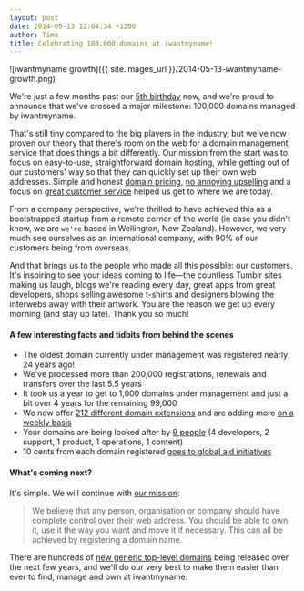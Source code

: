 ```yaml
---
layout: post
date: 2014-05-13 12:04:34 +1200
author: Timo
title: Celebrating 100,000 domains at iwantmyname!
---
```


<!-- excerpt -->

![iwantmyname growth]({{ site.images_url }}/2014-05-13-iwantmyname-growth.png)

We're just a few months past our [5th birthday](https://iwantmyname.com/blog/2013/12/for-our-birthday-were-giving-back-and-you-should-too.html) now, and we're proud to announce that we've crossed a major milestone: 100,000 domains managed by iwantmyname.

That's still tiny compared to the big players in the industry, but we've now proven our theory that there's room on the web for a domain management service that does things a bit differently. Our mission from the start was to focus on easy-to-use, straightforward domain hosting, while getting out of our customers' way so that they can quickly set up their own web addresses. Simple and honest [domain pricing](https://iwantmyname.com/domains/domain-name-registration-list-of-extensions), [no annoying upselling](https://iwantmyname.com/blog/2013/11/no-upselling-tactics-to-be-found-here.html) and a focus on [great customer service](http://public.nicereply.com/iwantmyname) helped us get to where we are today.

<!-- /excerpt -->

From a company perspective, we're thrilled to have achieved this as a bootstrapped startup from a remote corner of the world (in case you didn't know, we are `we're` based in Wellington, New Zealand). However, we very much see ourselves as an international company, with 90% of our customers being from overseas.

And that brings us to the people who made all this possible: our customers. It's inspiring to see your ideas coming to life—the countless Tumblr sites making us laugh, blogs we're reading every day, great apps from great developers, shops selling awesome t-shirts and designers blowing the interwebs away with their artwork. You are the reason we get up every morning (and stay up late). Thank you so much!

#### A few interesting facts and tidbits from behind the scenes

- The oldest domain currently under management was registered nearly 24 years ago!
- We've processed more than 200,000 registrations, renewals and transfers over the last 5.5 years
- It took us a year to get to 1,000 domains under management and just a bit over 4 years for the remaining 99,000
- We now offer [212 different domain extensions](https://iwantmyname.com/domains/domain-name-registration-list-of-extensions) and are adding more [on a weekly basis](https://iwantmyname.com/domains/new-gtld-launch-dates)
- Your domains are being looked after by [9 people](https://iwantmyname.com/about) (4 developers, 2 support, 1 product, 1 operations, 1 content)
- 10 cents from each domain registered [goes to global aid initiatives](https://iwantmyname.com/blog/2013/12/for-our-birthday-were-giving-back-and-you-should-too.html)

#### What's coming next?

It's simple. We will continue with [our mission](https://iwantmyname.com/about):

> We believe that any person, organisation or company should have complete control over their web address. You should be able to own it, use it the way you want and move it if necessary. This can all be achieved by registering a domain name. 

There are hundreds of [new generic top-level domains](https://iwantmyname.com/domains/new-gtld-domain-extensions) being released over the next few years, and we'll do our very best to make them easier than ever to find, manage and own at iwantmyname.